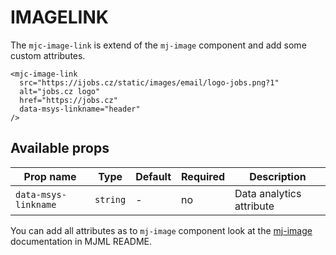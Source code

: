 # IMAGELINK

The `mjc-image-link` is extend of the `mj-image` component and add some custom attributes.

```mjml
<mjc-image-link
  src="https://ijobs.cz/static/images/email/logo-jobs.png?1"
  alt="jobs.cz logo"
  href="https://jobs.cz"
  data-msys-linkname="header"
/>
```

## Available props

| Prop name            | Type     | Default | Required | Description              |
| -------------------- | -------- | ------- | -------- | ------------------------ |
| `data-msys-linkname` | `string` | -       | no       | Data analytics attribute |

You can add all attributes as to `mj-image` component look at the [mj-image][image-doc] documentation in MJML README.

[image-doc]: https://documentation.mjml.io/#mj-image
